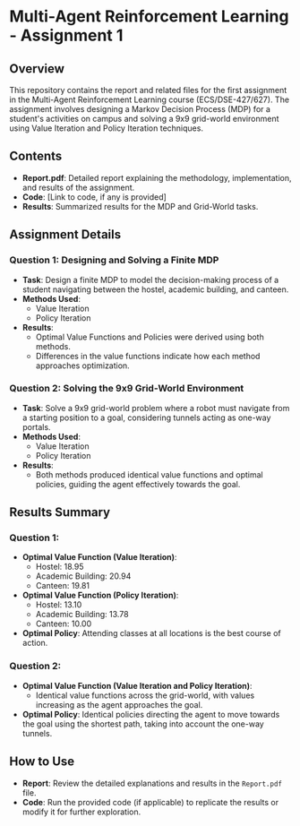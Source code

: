 # Multi-Agent Reinforcement Learning - Assignment 1

## Overview
This repository contains the report and related files for the first assignment in the Multi-Agent Reinforcement Learning course (ECS/DSE-427/627). The assignment involves designing a Markov Decision Process (MDP) for a student's activities on campus and solving a 9x9 grid-world environment using Value Iteration and Policy Iteration techniques.

## Contents
- **Report.pdf**: Detailed report explaining the methodology, implementation, and results of the assignment.
- **Code**: [Link to code, if any is provided]
- **Results**: Summarized results for the MDP and Grid-World tasks.

## Assignment Details

### Question 1: Designing and Solving a Finite MDP
- **Task**: Design a finite MDP to model the decision-making process of a student navigating between the hostel, academic building, and canteen.
- **Methods Used**: 
  - Value Iteration
  - Policy Iteration
- **Results**:
  - Optimal Value Functions and Policies were derived using both methods.
  - Differences in the value functions indicate how each method approaches optimization.

### Question 2: Solving the 9x9 Grid-World Environment
- **Task**: Solve a 9x9 grid-world problem where a robot must navigate from a starting position to a goal, considering tunnels acting as one-way portals.
- **Methods Used**:
  - Value Iteration
  - Policy Iteration
- **Results**:
  - Both methods produced identical value functions and optimal policies, guiding the agent effectively towards the goal.

## Results Summary
### Question 1:
- **Optimal Value Function (Value Iteration)**:
  - Hostel: 18.95
  - Academic Building: 20.94
  - Canteen: 19.81
- **Optimal Value Function (Policy Iteration)**:
  - Hostel: 13.10
  - Academic Building: 13.78
  - Canteen: 10.00
- **Optimal Policy**: Attending classes at all locations is the best course of action.

### Question 2:
- **Optimal Value Function (Value Iteration and Policy Iteration)**:
  - Identical value functions across the grid-world, with values increasing as the agent approaches the goal.
- **Optimal Policy**: Identical policies directing the agent to move towards the goal using the shortest path, taking into account the one-way tunnels.

## How to Use
- **Report**: Review the detailed explanations and results in the `Report.pdf` file.
- **Code**: Run the provided code (if applicable) to replicate the results or modify it for further exploration.


